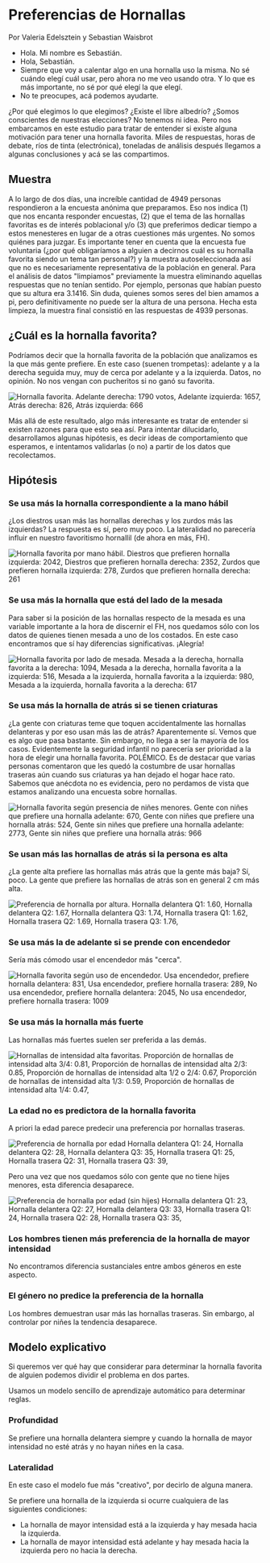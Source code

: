 # Preferencias de Hornallas

Por Valeria Edelsztein y Sebastian Waisbrot

- Hola. Mi nombre es Sebastián.
- Hola, Sebastián.
- Siempre que voy a calentar algo en una hornalla uso la misma. No sé cuándo
elegí cuál usar, pero ahora no me veo usando otra. Y lo que es más importante, no
sé por qué elegí la que elegí.
- No te preocupes, acá podemos ayudarte.

¿Por qué elegimos lo que elegimos? ¿Existe el libre albedrío? ¿Somos conscientes de nuestras elecciones? No tenemos ni idea. Pero nos embarcamos en este estudio para tratar de entender si existe alguna motivación para tener una hornalla favorita. Miles de respuestas, horas de debate, ríos de tinta (electrónica), toneladas de análisis después llegamos a algunas conclusiones y acá se las compartimos.

## Muestra

A lo largo de dos días, una increíble cantidad de 4949 personas respondieron a la encuesta anónima que preparamos. Eso nos indica (1) que nos encanta responder encuestas, (2) que el tema de las hornallas favoritas es de interés poblacional y/o (3) que preferimos dedicar tiempo a estos menesteres en lugar de a otras cuestiones más urgentes. No somos quiénes para juzgar.
Es importante tener en cuenta que la encuesta fue voluntaria (¿por qué obligaríamos a alguien a decirnos cuál es su hornalla favorita siendo un tema tan personal?) y la muestra autoseleccionada así que no es necesariamente representativa de la población en general.
Para el análisis de datos "limpiamos" previamente la muestra eliminando aquellas respuestas que no tenían sentido. Por ejemplo, personas que habían puesto que su altura era 3.1416. Sin duda, quienes somos seres del bien amamos a pi, pero definitivamente no puede ser la altura de una persona.
Hecha esta limpieza, la muestra final consistió en las respuestas de 4939 personas.

## ¿Cuál es la hornalla favorita?

Podríamos decir que la hornalla favorita de la población que analizamos es la que más gente prefiere.
En este caso (suenen trompetas): adelante y a la derecha seguida muy, muy de cerca por adelante y a la izquierda.
Datos, no opinión. No nos vengan con pucheritos si no ganó su favorita.

![Hornalla favorita. Adelante derecha: 1790 votos, Adelante izquierda: 1657,
Atrás derecha: 826, Atrás izquierda: 666](hornallas.png)

Más allá de este resultado, algo más interesante es tratar de entender si existen razones para que esto sea así. 
Para intentar dilucidarlo, desarrollamos algunas hipótesis, es decir ideas de comportamiento que esperamos, e intentamos validarlas (o no) a partir de los datos que recolectamos. 

## Hipótesis

### Se usa más la hornalla correspondiente a la mano hábil

¿Los diestros usan más las hornallas derechas y los zurdos más las izquierdas?
La respuesta es sí, pero muy poco. La lateralidad no parecería influir en nuestro favoritismo hornallil (de ahora en más, FH).

![
Hornalla favorita por mano hábil.
Diestros que prefieren hornalla izquierda: 2042,
Diestros que prefieren hornalla derecha: 2352,
Zurdos que prefieren hornalla izquierda: 278,
Zurdos que prefieren hornalla derecha: 261
](manohabil.png)

### Se usa más la hornalla que está del lado de la mesada

Para saber si la posición de las hornallas respecto de la mesada es una variable importante a la hora de discernir el FH, nos quedamos sólo
con los datos de quienes tienen mesada a uno de los costados. En este caso encontramos que sí hay diferencias significativas. ¡Alegría!

![
Hornalla favorita por lado de mesada.
Mesada a la derecha, hornalla favorita a la derecha: 1094,
Mesada a la derecha, hornalla favorita a la izquierda: 516,
Mesada a la izquierda, hornalla favorita a la izquierda: 980,
Mesada a la izquierda, hornalla favorita a la derecha: 617
](ladomesada.png)

### Se usa más la hornalla de atrás si se tienen criaturas

¿La gente con criaturas teme que toquen accidentalmente las hornallas delanteras
y por eso usan más las de atrás? Aparentemente sí. Vemos que es algo que pasa bastante. Sin embargo, no llega a ser la mayoría de los casos. Evidentemente la seguridad infantil no parecería ser prioridad a la hora de elegir una hornalla favorita. POLÉMICO.
Es de destacar que varias personas comentaron que les quedó la costumbre de usar hornallas traseras aún
cuando sus criaturas ya han dejado el hogar hace rato. Sabemos que anécdota no es evidencia, pero no perdamos de vista que estamos analizando una encuesta sobre hornallas.

![
Hornalla favorita según presencia de niñes menores.
Gente con niñes que prefiere una hornalla adelante: 670,
Gente con niñes que prefiere una hornalla atrás: 524,
Gente sin niñes que prefiere una hornalla adelante: 2773,
Gente sin niñes que prefiere una hornalla atrás: 966
](ninyes.png)

### Se usan más las hornallas de atrás si la persona es alta

¿La gente alta prefiere las hornallas más atrás que la gente más baja? Sí, poco.
La gente que prefiere las hornallas de atrás son en general 2 cm más alta.

![
Preferencia de hornalla por altura.
Hornalla delantera Q1: 1.60,
Hornalla delantera Q2: 1.67,
Hornalla delantera Q3: 1.74,
Hornalla trasera Q1: 1.62,
Hornalla trasera Q2: 1.69,
Hornalla trasera Q3: 1.76,
](altura.png)

### Se usa más la de adelante si se prende con encendedor

Sería más cómodo usar el encendedor más "cerca".

![
Hornalla favorita según uso de encendedor.
Usa encendedor, prefiere hornalla delantera: 831,
Usa encendedor, prefiere hornalla trasera: 289,
No usa encendedor, prefiere hornalla delantera: 2045,
No usa encendedor, prefiere hornalla trasera: 1009
](encendedor.png)

### Se usa más la hornalla más fuerte

Las hornallas más fuertes suelen ser preferida a las demás.

![
Hornallas de intensidad alta favoritas.
Proporción de hornallas de intensidad alta 3/4: 0.81,
Proporción de hornallas de intensidad alta 2/3: 0.85,
Proporción de hornallas de intensidad alta 1/2 o 2/4: 0.67,
Proporción de hornallas de intensidad alta 1/3: 0.59,
Proporción de hornallas de intensidad alta 1/4: 0.47,
](intensidad.png)

### La edad no es predictora de la hornalla favorita

A priori la edad parece predecir una preferencia por hornallas traseras.

![
Preferencia de hornalla por edad
Hornalla delantera Q1: 24,
Hornalla delantera Q2: 28,
Hornalla delantera Q3: 35,
Hornalla trasera Q1: 25,
Hornalla trasera Q2: 31,
Hornalla trasera Q3: 39,
](edad0.png)

Pero una vez que nos quedamos sólo con gente que no tiene hijes menores, esta
diferencia desaparece.

![
Preferencia de hornalla por edad (sin hijes)
Hornalla delantera Q1: 23,
Hornalla delantera Q2: 27,
Hornalla delantera Q3: 33,
Hornalla trasera Q1: 24,
Hornalla trasera Q2: 28,
Hornalla trasera Q3: 35,
](edad1.png)

### Los hombres tienen más preferencia de la hornalla de mayor intensidad

No encontramos diferencia sustanciales entre ambos géneros en este aspecto.

### El género no predice la preferencia de la hornalla

Los hombres demuestran usar más las hornallas traseras. Sin embargo, al
controlar por niñes la tendencia desaparece.

## Modelo explicativo

Si queremos ver qué hay que considerar para determinar la hornalla favorita de
alguien podemos dividir el problema en dos partes.

Usamos un modelo sencillo de aprendizaje automático para determinar reglas.

### Profundidad

Se prefiere una hornalla delantera siempre y cuando la hornalla de mayor
intensidad no esté atrás y no hayan niñes en la casa.

### Lateralidad

En este caso el modelo fue más "creativo", por decirlo de alguna manera.

Se prefiere una hornalla de la izquierda si ocurre cualquiera de las siguientes
condiciones:

* La hornalla de mayor intensidad está a la izquierda y hay mesada hacia la
izquierda.
* La hornalla de mayor intensidad está adelante y hay mesada hacia la izquierda
pero no hacia la derecha.
